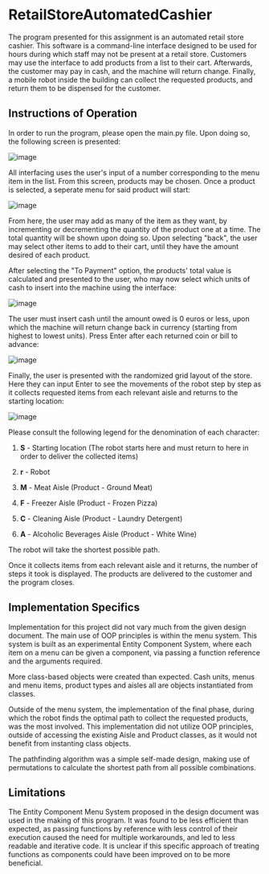 # RetailStoreAutomatedCashier

The program presented for this assignment is an automated retail store cashier. This software is a command-line interface designed to be used for hours during which staff may not be present at a retail store. Customers may use the interface to add products from a list to their cart. Afterwards, the customer may pay in cash, and the machine will return change. Finally, a mobile robot inside the building can collect the requested products, and return them to be dispensed for the customer.

## Instructions of Operation

In order to run the program, please open the main.py file. Upon doing so, the following screen is presented:

![image](https://github.com/user-attachments/assets/b2d4390e-c60c-49cc-b51a-4c041ccb2a48)

All interfacing uses the user's input of a number corresponding to the menu item in the list.
From this screen, products may be chosen. Once a product is selected, a seperate menu for said product will start:

![image](https://github.com/user-attachments/assets/ecbda89a-acb2-40f4-b94f-a885ce2ba2ed)

From here, the user may add as many of the item as they want, by incrementing or decrementing the quantity of the product one at a time. The total quantity will be shown upon doing so. Upon selecting "back", the user may select other items to add to their cart, until they have the amount desired of each product.

After selecting the "To Payment" option, the products' total value is calculated and presented to the user, who may now select which units of cash to insert into the machine using the interface:

![image](https://github.com/user-attachments/assets/965c3f35-54c6-4ef4-8406-eecefffb7e38)

The user must insert cash until the amount owed is 0 euros or less, upon which the machine will return change back in currency (starting from highest to lowest units). Press Enter after each returned coin or bill to advance:

![image](https://github.com/user-attachments/assets/0623dd45-9484-488d-b44a-e2fe3a6014be)

Finally, the user is presented with the randomized grid layout of the store. Here they can input Enter to see the movements of the robot step by step as it collects requested items from each relevant aisle and returns to the starting location:

![image](https://github.com/user-attachments/assets/2b51858d-3588-4443-8b2c-cc1a8e74170f)

Please consult the following legend for the denomination of each character:

1. **S** - Starting location (The robot starts here and must return to here in order to deliver the collected items)

2. **r** - Robot

3. **M** - Meat Aisle (Product - Ground Meat)

4. **F** - Freezer Aisle (Product - Frozen Pizza)

5. **C** - Cleaning Aisle (Product - Laundry Detergent)

6. **A** - Alcoholic Beverages Aisle (Product - White Wine)

The robot will take the shortest possible path. 

Once it collects items from each relevant aisle and it returns, the number of steps it took is displayed. The products are delivered to the customer and the program closes.

## Implementation Specifics

Implementation for this project did not vary much from the given design document. The main use of OOP principles is within the menu system. This system is built as an experimental Entity Component System, where each item on a menu can be given a component, via passing a function reference and the arguments required. 

More class-based objects were created than expected. Cash units, menus and menu items, product types and aisles all are objects instantiated from classes.

Outside of the menu system, the implementation of the final phase, during which the robot finds the optimal path to collect the requested products, was the most involved. This implementation did not utilize OOP principles, outside of accessing the existing Aisle and Product classes, as it would not benefit from instanting class objects. 

The pathfinding algorithm was a simple self-made design, making use of permutations to calculate the shortest path from all possible combinations.

## Limitations

The Entity Component Menu System proposed in the design document was used in the making of this program. It was found to be less efficient than expected, as passing functions by reference with less control of their execution caused the need for multiple workarounds, and led to less readable and iterative code. It is unclear if this specific approach of treating functions as components could have been improved on to be more beneficial.
